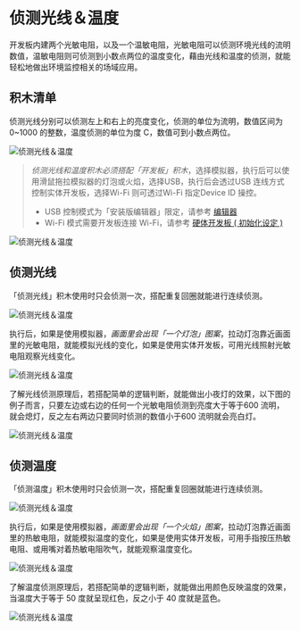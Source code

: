 # 侦测光线＆温度

开发板内建两个光敏电阻，以及一个温敏电阻，光敏电阻可以侦测环境光线的流明数值，温敏电阻则可侦测到小数点两位的温度变化，藉由光线和温度的侦测，就能轻松地做出环境监控相关的场域应用。

## 积木清单

侦测光线分别可以侦测左上和右上的亮度变化，侦测的单位为流明，数值区间为 0~1000 的整数，温度侦测的单位为度 C，数值可到小数点两位。

![侦测光线＆温度](https://raw.githubusercontent.com/junhuanchen/test_repository/master/bpi-web/tutorials/images/zh-tw/docs/webbit/board/photocell-thermistor-01.jpg)

> *侦测光线和温度积木必须搭配「开发板」积木*，选择模拟器，执行后可以使用滑鼠拖拉模拟器的灯泡或火焰，选择USB，执行后会透过USB 连线方式控制实体开发板，选择Wi-Fi 则可透过Wi-Fi 指定Device ID 操控。
> - USB 控制模式为「安装版编辑器」限定，请参考 [编辑器](../index.html#software)
> - Wi-Fi 模式需要开发板连接 Wi-Fi，请参考 [硬体开发板 ( 初始化设定 )](../info/setup.html)

![侦测光线＆温度](https://raw.githubusercontent.com/junhuanchen/test_repository/master/bpi-web/tutorials/images/zh-tw/docs/webbit/board/photocell-thermistor-08.jpg)


## 侦测光线

「侦测光线」积木使用时只会侦测一次，搭配重复回圈就能进行连续侦测。

![侦测光线＆温度](https://raw.githubusercontent.com/junhuanchen/test_repository/master/bpi-web/tutorials/images/zh-tw/docs/webbit/board/photocell-thermistor-02.jpg)

执行后，如果是使用模拟器，*画面里会出现「一个灯泡」图案*，拉动灯泡靠近画面里的光敏电阻，就能模拟光线的变化，如果是使用实体开发板，可用光线照射光敏电阻观察光线变化。

![侦测光线＆温度](https://raw.githubusercontent.com/junhuanchen/test_repository/master/bpi-web/tutorials/images/zh-tw/docs/webbit/board/photocell-thermistor-03.gif)

了解光线侦测原理后，若搭配简单的逻辑判断，就能做出小夜灯的效果，以下图的例子而言，只要左边或右边的任何一个光敏电阻侦测到亮度大于等于600 流明，就会熄灯，反之左右两边只要同时侦测的数值小于600 流明就会亮白灯。

![侦测光线＆温度](https://raw.githubusercontent.com/junhuanchen/test_repository/master/bpi-web/tutorials/images/zh-tw/docs/webbit/board/photocell-thermistor-04.gif)

## 侦测温度

「侦测温度」积木使用时只会侦测一次，搭配重复回圈就能进行连续侦测。

![侦测光线＆温度](https://raw.githubusercontent.com/junhuanchen/test_repository/master/bpi-web/tutorials/images/zh-tw/docs/webbit/board/photocell-thermistor-05.jpg)

执行后，如果是使用模拟器，*画面里会出现「一个火焰」图案*，拉动灯泡靠近画面里的热敏电阻，就能模拟温度的变化，如果是使用实体开发板，可用手指按压热敏电阻、或用嘴对着热敏电阻吹气，就能观察温度变化。

![侦测光线＆温度](https://raw.githubusercontent.com/junhuanchen/test_repository/master/bpi-web/tutorials/images/zh-tw/docs/webbit/board/photocell-thermistor-06.gif)

了解温度侦测原理后，若搭配简单的逻辑判断，就能做出用颜色反映温度的效果，当温度大于等于 50 度就呈现红色，反之小于 40 度就是蓝色。

![侦测光线＆温度](https://raw.githubusercontent.com/junhuanchen/test_repository/master/bpi-web/tutorials/images/zh-tw/docs/webbit/board/photocell-thermistor-07.gif)